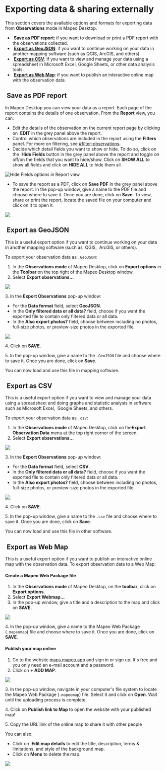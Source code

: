 # Exporting data & sharing externally

This section covers the available options and formats for exporting data from **Observations** mode in Mapeo Desktop.

* <img src="../../../.gitbook/assets/report_pdf.png" alt="" data-size="line"> [**Save as PDF report**](exporting-and-sharing-externally.md#undefined): if you want to download or print a PDF report with the observations collected.
* <img src="../../../.gitbook/assets/map_GeoJSON.png" alt="" data-size="line"> [**Export as GeoJSON**](exporting-and-sharing-externally.md#export-as-geojson): if you want to continue working on your data in another mapping software (such as QGIS, ArcGIS, and others)
* <img src="../../../.gitbook/assets/spreadsheet_icon.png" alt="" data-size="line"> [**Export as CSV**](exporting-and-sharing-externally.md#export-as-csv): if you want to view and manage your data using a spreadsheet in Microsoft Excel, Google Sheets, or other data analysis tools.
* <img src="../../../.gitbook/assets/Webmap_icon.png" alt="" data-size="line"> [**Export as Web Map**](exporting-and-sharing-externally.md#export-as-web-map): if you want to publish an interactive online map with the observation data.

## <img src="../../../.gitbook/assets/report_pdf.png" alt="" data-size="line"> Save as PDF report

In Mapeo Desktop you can view your data as a report. Each page of the report contains the details of one observation. From the **Report** view, you can:

* Edit the details of the observation on the current report page by clicking on <img src="../../../.gitbook/assets/app_icons_edit_35px.png" alt="" data-size="line"> **EDIT** in the grey panel above the report.
* Control which observations are included in the report using the **Filters** panel. For more on filtering, see [#filter-observations](viewing-observations.md#filter-observations "mention").
* Decide which detail fields you want to show or hide. To do so, click on the <img src="../../../.gitbook/assets/hide.png" alt="" data-size="line"> **Hide Fields** button in the grey panel above the report and toggle on off/on the fields that you want to hide/show. Click on **SHOW ALL** to show all fields and click on **HIDE ALL** to hide them all.

![Hide Fields options in Report view](../../../.gitbook/assets/Md\_report\_view\_hide\_fields.jpg)

* To save the report as a PDF, click on <img src="https://lh3.googleusercontent.com/dNbEvCBJDrGxlRSmnI05llr4kgTd-zZcIOnSIV5PTvKnE_CxS7L9fdpces4G7GL60GDJHG6YuKHvTWdq2gneZGEr9z32j4myi3peM2MWw7DxmzF3Tngy118gsWyb7WPAkKCaSv02" alt="" data-size="line">**Save PDF** in the grey panel above the report. In the pop-up window, give a name to the PDF file and choose where to save it. Once you are done, click on **Save**. To view, share or print the report, locate the saved file on your computer and click on it to open it.

![](../../../.gitbook/assets/Md\_report\_save\_pdf.jpg)

## <img src="../../../.gitbook/assets/map_GeoJSON.png" alt="" data-size="line"> Export as GeoJSON

This is a useful export option if you want to continue working on your data in another mapping software (such as <img src="../../../.gitbook/assets/image (5) (1).png" alt="" data-size="line"> QGIS, <img src="../../../.gitbook/assets/image (9) (1).png" alt="" data-size="line"> ArcGIS, or others).

To export your observation data as `.GeoJSON`:

1. In the **Observations mode** of Mapeo Desktop, click on <img src="../../../.gitbook/assets/ico_export.png" alt="" data-size="line">**Export options** in the **Toolbar** on the top right of the Mapeo Desktop window.
2. Select **Export observations...**

![](../../../.gitbook/assets/Md\_Export\_observations\_menu.jpg)

3\. In the **Export Observations** pop-up window:

* For the **Data format** field, select **GeoJSON**.
* In the **Only filtered data or all data?** field, choose if you want the exported file to contain only filtered data or all data.
* In the **Also export photos?** field, choose between including no photos, full-size photos, or preview-size photos in the exported file.

![](../../../.gitbook/assets/Md\_export\_obs\_geojson.jpg)

4\. Click on **SAVE**.

5\. In the pop-up window, give a name to the `.GeoJSON` file and choose where to save it. Once you are done, click on **Save**.

You can now load and use this file in mapping software.

## <img src="../../../.gitbook/assets/spreadsheet_icon.png" alt="" data-size="line"> Export as CSV

This is a useful export option if you want to view and manage your data using a spreadsheet and doing <img src="../../../.gitbook/assets/graph" alt="" data-size="line">graphs and statistic analysis in software such as Microsoft Excel, <img src="../../../.gitbook/assets/Google_sheets_icon.jpg" alt="" data-size="line"> Google Sheets, and others.

To export your observation data as `.csv`:

1. In the **Observations mode** of Mapeo Desktop, click on the<img src="../../../.gitbook/assets/Three_dots_menu (1).png" alt="" data-size="line">**Export Observation Data** menu at the top right corner of the screen.
2. Select **Export observations...**

![](../../../.gitbook/assets/Md\_Export\_observations\_menu.jpg)

3\. In the **Export Observations** pop-up window:

* For the **Data format** field, select **CSV**.
* In the **Only filtered data or all data?** field, choose if you want the exported file to contain only filtered data or all data.
* In the **Also export photos?** field, choose between including no photos, full-size photos, or preview-size photos in the exported file.

![](../../../.gitbook/assets/Md\_export\_obs\_csv.jpg)

4\. Click on **SAVE**.

5\. In the pop-up window, give a name to the `.csv` file and choose where to save it. Once you are done, click on **Save**.

You can now load and use this file in other software.

## <img src="../../../.gitbook/assets/Webmap_icon.png" alt="" data-size="line"> Export as Web Map

This is a useful export option if you want to publish an interactive online map with the observation data. To export observation data to a Web Map:

#### Create a Mapeo Web Package file

1. In the **Observations mode** of Mapeo Desktop, on the **toolbar**, click on <img src="../../../.gitbook/assets/ico_export.png" alt="" data-size="line">**Export options**.
2. Select **Export Webmap...**
3. In the pop-up window, give a title and a description to the map and click on **SAVE**.

![](../../../.gitbook/assets/Md\_Web\_map\_export\_window.jpg)

4\. In the pop-up window, give a name to the Mapeo Web Package (`.mapeomap`) file and choose where to save it. Once you are done, click on **SAVE**.

#### Publish your map online

1. Go to the website [maps.mapeo.app](https://maps.mapeo.app/auth/login) and sign in or sign up. It's free and you only need an e-mail account and a password.
2. Click on **+ ADD MAP**.

![](../../../.gitbook/assets/Md\_Web\_map\_add\_map.jpg)

3\. In the pop-up window, navigate in your computer's file system to locate the Mapeo Web Package (`.mapeomap`) file. Select it and click on **Open**. Wait until the uploading process is complete.

4\. Click on <img src="../../../.gitbook/assets/Webmap-link-to-map-icon.png" alt="" data-size="line">**Publish link to Map** to open the website with your published map!

5\. Copy the URL link of the online map to share it with other people

You can also:

* Click on <img src="../../../.gitbook/assets/Webmaps_edit_icon.jpg" alt="" data-size="line"> **Edit map details** to edit the title, description, terms & limitations, and style of the background map.&#x20;
* Click on <img src="../../../.gitbook/assets/image (4) (2).png" alt="" data-size="line">**Menu** to delete the map.

![](../../../.gitbook/assets/Mapeo\_web\_maps\_buttons.jpg)

​
